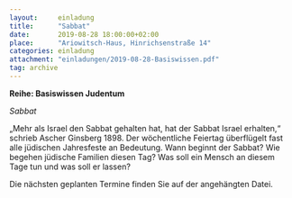 ```yaml
---
layout:     einladung
title:      "Sabbat"
date:       2019-08-28 18:00:00+02:00
place:      "Ariowitsch-Haus, Hinrichsenstraße 14"
categories: einladung
attachment: "einladungen/2019-08-28-Basiswissen.pdf"
tag: archive
---
```


**Reihe: Basiswissen Judentum**

*Sabbat*

„Mehr als Israel den Sabbat gehalten hat, hat der Sabbat Israel erhalten,“ schrieb Ascher Ginsberg 1898. Der wöchentliche Feiertag überflügelt fast alle jüdischen Jahresfeste an Bedeutung. Wann beginnt der Sabbat? Wie begehen jüdische Familien diesen Tag? Was soll ein Mensch an diesem Tage tun und was soll er lassen?

Die nächsten geplanten Termine finden Sie auf der angehängten Datei.
